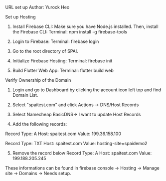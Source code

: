 URL set up
Author: Yurock Heo

Set up Hosting

1. Install Firebase CLI:
Make sure you have Node.js installed. Then, install the Firebase CLI:
Terminal:
    npm install -g firebase-tools

2. Login to Firebase:
Terminal:
    firebase login

3. Go to the root directory of SPAI.

4. Initialize Firebase Hosting:
Terminal:
    firebase init

5. Build Flutter Web App:
Terminal:
    flutter build web


Verify Ownership of the Domain

1. Login and go to Dashboard by clicking the account icon left top and find Domain List.

2. Select "spaitest.com" and click Actions -> DNS/Host Records

3. Select Namecheap BasicDNS-> I want to update Host Records

4. Add the following records:

Record Type: A 
Host: spaitest.com
Value: 199.36.158.100

Record Type: TXT 
Host: spaitest.com
Value: hosting-site=spaidemo2

5. Remove the record below
Record Type: A 
Host: spaitest.com
Value: 199.188.205.245

These informations can be found in firebase console -> Hosting -> Manage site -> Domains -> Needs setup.


